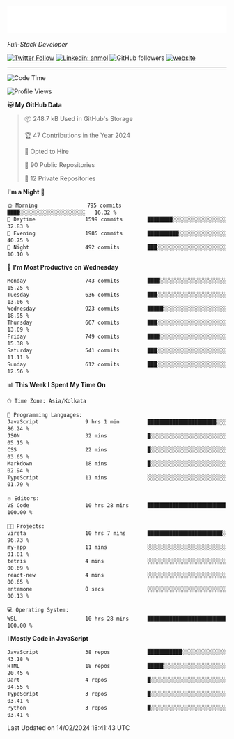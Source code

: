 <!-- START:readme-typing -->
<img src="readme-typing.svg" />
<!-- END:readme-typing -->

<p><em>Full-Stack Developer</em></p>

[![Twitter Follow](https://img.shields.io/twitter/follow/tonalmathew?style=flat)](https://twitter.com/intent/follow?screen_name=tonalmathew)
[![Linkedin: anmol](https://img.shields.io/badge/tonal-mathew?style=flat-square&logo=Linkedin&logoColor=white&link=https://www.linkedin.com/in/tonal-mathew/)](https://www.linkedin.com/in/tonal-mathew/)
![GitHub followers](https://img.shields.io/github/followers/tonalmathew?label=Follow&style=social)
[![website](https://img.shields.io/badge/Website-46a2f1.svg?&style=flat-square&logo=Google-Chrome&logoColor=white&link=http://tonalmathew.github.io/)](http://tonalmathew.github.io/)

---
<!--START_SECTION:waka-->
![Code Time](http://img.shields.io/badge/Code%20Time-1%2C237%20hrs%2035%20mins-blue)

![Profile Views](http://img.shields.io/badge/Profile%20Views-1-blue)

**🐱 My GitHub Data** 

> 📦 248.7 kB Used in GitHub's Storage 
 > 
> 🏆 47 Contributions in the Year 2024
 > 
> 💼 Opted to Hire
 > 
> 📜 90 Public Repositories 
 > 
> 🔑 12 Private Repositories 
 > 
**I'm a Night 🦉** 

```text
🌞 Morning                795 commits         ████░░░░░░░░░░░░░░░░░░░░░   16.32 % 
🌆 Daytime                1599 commits        ████████░░░░░░░░░░░░░░░░░   32.83 % 
🌃 Evening                1985 commits        ██████████░░░░░░░░░░░░░░░   40.75 % 
🌙 Night                  492 commits         ███░░░░░░░░░░░░░░░░░░░░░░   10.10 % 
```
📅 **I'm Most Productive on Wednesday** 

```text
Monday                   743 commits         ████░░░░░░░░░░░░░░░░░░░░░   15.25 % 
Tuesday                  636 commits         ███░░░░░░░░░░░░░░░░░░░░░░   13.06 % 
Wednesday                923 commits         █████░░░░░░░░░░░░░░░░░░░░   18.95 % 
Thursday                 667 commits         ███░░░░░░░░░░░░░░░░░░░░░░   13.69 % 
Friday                   749 commits         ████░░░░░░░░░░░░░░░░░░░░░   15.38 % 
Saturday                 541 commits         ███░░░░░░░░░░░░░░░░░░░░░░   11.11 % 
Sunday                   612 commits         ███░░░░░░░░░░░░░░░░░░░░░░   12.56 % 
```


📊 **This Week I Spent My Time On** 

```text
🕑︎ Time Zone: Asia/Kolkata

💬 Programming Languages: 
JavaScript               9 hrs 1 min         ██████████████████████░░░   86.24 % 
JSON                     32 mins             █░░░░░░░░░░░░░░░░░░░░░░░░   05.15 % 
CSS                      22 mins             █░░░░░░░░░░░░░░░░░░░░░░░░   03.65 % 
Markdown                 18 mins             █░░░░░░░░░░░░░░░░░░░░░░░░   02.94 % 
TypeScript               11 mins             ░░░░░░░░░░░░░░░░░░░░░░░░░   01.79 % 

🔥 Editors: 
VS Code                  10 hrs 28 mins      █████████████████████████   100.00 % 

🐱‍💻 Projects: 
vireta                   10 hrs 7 mins       ████████████████████████░   96.73 % 
my-app                   11 mins             ░░░░░░░░░░░░░░░░░░░░░░░░░   01.81 % 
tetris                   4 mins              ░░░░░░░░░░░░░░░░░░░░░░░░░   00.69 % 
react-new                4 mins              ░░░░░░░░░░░░░░░░░░░░░░░░░   00.65 % 
entemone                 0 secs              ░░░░░░░░░░░░░░░░░░░░░░░░░   00.13 % 

💻 Operating System: 
WSL                      10 hrs 28 mins      █████████████████████████   100.00 % 
```

**I Mostly Code in JavaScript** 

```text
JavaScript               38 repos            ███████████░░░░░░░░░░░░░░   43.18 % 
HTML                     18 repos            █████░░░░░░░░░░░░░░░░░░░░   20.45 % 
Dart                     4 repos             █░░░░░░░░░░░░░░░░░░░░░░░░   04.55 % 
TypeScript               3 repos             █░░░░░░░░░░░░░░░░░░░░░░░░   03.41 % 
Python                   3 repos             █░░░░░░░░░░░░░░░░░░░░░░░░   03.41 % 
```




 Last Updated on 14/02/2024 18:41:43 UTC
<!--END_SECTION:waka-->
